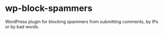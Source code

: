 # wp-block-spammers
WordPress plugin for blocking spammers from submitting comments, by IPs or by bad words.
